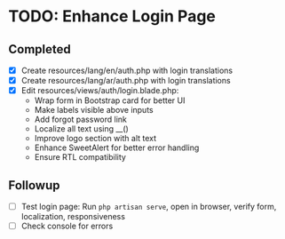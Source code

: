 # TODO: Enhance Login Page

## Completed
- [x] Create resources/lang/en/auth.php with login translations
- [x] Create resources/lang/ar/auth.php with login translations
- [x] Edit resources/views/auth/login.blade.php:
  - Wrap form in Bootstrap card for better UI
  - Make labels visible above inputs
  - Add forgot password link
  - Localize all text using __()
  - Improve logo section with alt text
  - Enhance SweetAlert for better error handling
  - Ensure RTL compatibility

## Followup
- [ ] Test login page: Run `php artisan serve`, open in browser, verify form, localization, responsiveness
- [ ] Check console for errors
